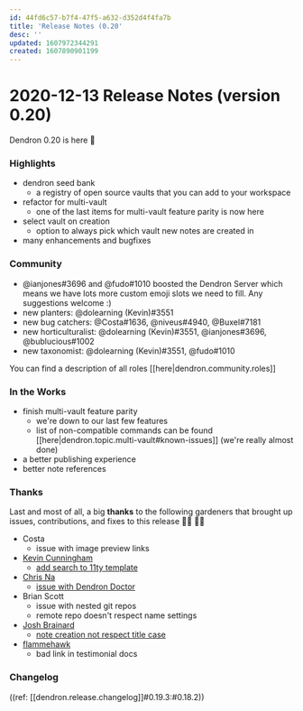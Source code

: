 ```yaml
---
id: 44fd6c57-b7f4-47f5-a632-d352d4f4fa7b
title: 'Release Notes (0.20'
desc: ''
updated: 1607972344291
created: 1607890901199
---
```


# 2020-12-13 Release Notes (version 0.20)

Dendron 0.20 is here 🌱

### Highlights
- dendron seed bank
    - a registry of open source vaults that you can add to your workspace
- refactor for multi-vault
    - one of the last items for multi-vault feature parity is now here
- select vault on creation 
    - option to always pick which vault new notes are created in
- many enhancements and bugfixes

### Community
- @ianjones#3696 and @fudo#1010 boosted the Dendron Server which means we have lots more custom emoji slots we need to fill. Any suggestions welcome :)
- new planters: @dolearning (Kevin)#3551
- new bug catchers: @Costa#1636, @niveus#4940, @Buxel#7181 
- new horticulturalist: @dolearning (Kevin)#3551, @ianjones#3696, @bublucious#1002 
- new taxonomist: @dolearning (Kevin)#3551, @fudo#1010 

You can find a description of all roles [[here|dendron.community.roles]]

### In the Works
- finish multi-vault feature parity 
    - we're down to our last few features
    - list of non-compatible commands can be found [[here|dendron.topic.multi-vault#known-issues]] (we're really almost done)
- a better publishing experience
- better note references 

### Thanks
Last and most of all, a big **thanks** to the following gardeners that brought up issues, contributions, and fixes to this release 👨‍🌾 👩‍🌾
- Costa
    - issue with image preview links 
- [Kevin Cunningham](https://github.com/doingandlearning)
    - [add search to 11ty template](https://github.com/dendronhq/dendron-11ty/pull/5)
- [Chris Na](https://github.com/buxel)
    - [issue with Dendron Doctor](https://github.com/dendronhq/dendron/issues/400)
- Brian Scott
    - issue with nested git repos
    - remote repo doesn't respect name settings
- [Josh Brainard](https://github.com/brainjos)
    - [note creation not respect title case](https://github.com/dendronhq/dendron/pull/404)
- [flammehawk](https://github.com/flammehawk)
    - bad link in testimonial docs


### Changelog
((ref: [[dendron.release.changelog]]#0.19.3:#0.18.2))
